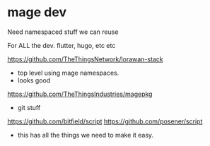 # mage dev

Need namespaced stuff we can reuse

For ALL the dev. flutter, hugo, etc etc

https://github.com/TheThingsNetwork/lorawan-stack
- top level using mage namespaces.
- looks good

https://github.com/TheThingsIndustries/magepkg
- git stuff


https://github.com/bitfield/script
https://github.com/posener/script
- this has all the things we need to make it easy.



